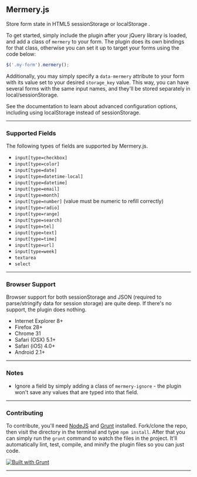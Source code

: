 ## Mermery.js

Store form state in HTML5 sessionStorage or localStorage .

To get started, simply include the plugin after your jQuery library is loaded, and add a class of `mermery` to your form. The plugin does its own bindings for that class, otherwise you can set it up to target your forms using the code below:

```js
$('.my-form').mermery();
```

Additionally, you may simply specify a `data-mermery` attribute to your form with its value set to your desired `storage_key` value. This way, you can have several forms with the same input names, and they'll be stored separately in local/sessionStorage.

See the documentation to learn about advanced configuration options, including using localStorage instead of sessionStorage.

*****

### Supported Fields

The following types of fields are supported by Mermery.js.

- `input[type=checkbox]`
- `input[type=color]`
- `input[type=date]`
- `input[type=datetime-local]`
- `input[type=datetime]`
- `input[type=email]`
- `input[type=month]`
- `input[type=number]` (value must be numeric to refill correctly)
- `input[type=radio]`
- `input[type=range]`
- `input[type=search]`
- `input[type=tel]`
- `input[type=text]`
- `input[type=time]`
- `input[type=url]`
- `input[type=week]`
- `textarea`
- `select`

*****

### Browser Support

Browser support for both sessionStorage and JSON (required to parse/stringify data for session storage) are quite deep. If there's no support, the plugin does nothing.

- Internet Explorer 8+
- Firefox 28+
- Chrome 31
- Safari (OSX) 5.1+
- Safari (iOS) 4.0+
- Android 2.1+

*****

### Notes

- Ignore a field by simply adding a class of `mermery-ignore` - the plugin won't save any values that are typed into that field.


*****

### Contributing

To contribute, you'll need [NodeJS](http://nodejs.org/) and [Grunt](http://gruntjs.com/) installed. Fork/clone the repo, then visit the directory in the terminal and type `npm install`. After that you can simply run the `grunt` command to watch the files in the project. It'll automatically lint, test, compile, and minify the plugin files so you can just code.

[![Built with Grunt](https://cdn.gruntjs.com/builtwith.png)](http://gruntjs.com/)

*****

